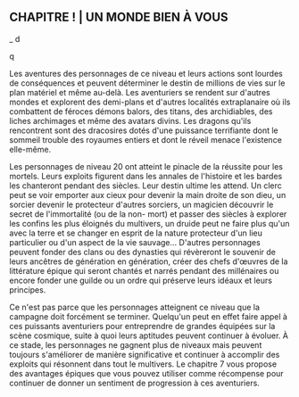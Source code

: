 ## CHAPITRE ! | UN MONDE BIEN À VOUS

_ d

q

Les aventures des personnages de ce niveau et leurs
actions sont lourdes de conséquences et peuvent déterminer
le destin de millions de vies sur le plan matériel et même
au-delà. Les aventuriers se rendent sur d'autres mondes et
explorent des demi-plans et d'autres localités extraplanaire
où ils combattent de féroces démons balors, des titans, des
archidiables, des liches archimages et même des avatars
divins. Les dragons qu'ils rencontrent sont des dracosires
dotés d'une puissance terrifiante dont le sommeil trouble
des royaumes entiers et dont le réveil menace l'existence
elle-même.

Les personnages de niveau 20 ont atteint le pinacle de la
réussite pour les mortels. Leurs exploits figurent dans les
annales de l'histoire et les bardes les chanteront pendant
des siècles. Leur destin ultime les attend. Un clerc peut se
voir emporter aux cieux pour devenir la main droite de son
dieu, un sorcier devenir le protecteur d'autres sorciers, un
magicien découvrir le secret de l'immortalité (ou de la non-
mort) et passer des siècles à explorer les confins les plus
éloignés du multivers, un druide peut ne faire plus qu'un avec
la terre et se changer en esprit de la nature protecteur d'un
lieu particulier ou d'un aspect de la vie sauvage... D'autres
personnages peuvent fonder des clans ou des dynasties qui
révèreront le souvenir de leurs ancêtres de génération en
génération, créer des chefs d'œuvres de la littérature épique
qui seront chantés et narrés pendant des millénaires ou
encore fonder une guilde ou un ordre qui préserve leurs
idéaux et leurs principes.

Ce n'est pas parce que les personnages atteignent
ce niveau que la campagne doit forcément se terminer.
Quelqu'un peut en effet faire appel à ces puissants
aventuriers pour entreprendre de grandes équipées sur
la scène cosmique, suite à quoi leurs aptitudes peuvent
continuer à évoluer. À ce stade, les personnages ne gagnent
plus de niveaux mais peuvent toujours s'améliorer de
manière significative et continuer à accomplir des exploits
qui résonnent dans tout le multivers. Le chapitre 7 vous
propose des avantages épiques que vous pouvez utiliser
comme récompense pour continuer de donner un sentiment
de progression à ces aventuriers.
